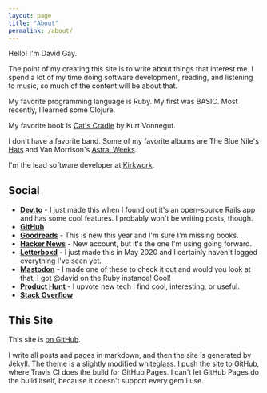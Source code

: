 ```yaml
---
layout: page
title: "About"
permalink: /about/
---
```


Hello! I'm David Gay.

The point of my creating this site is to write about things that interest me.
I spend a lot of my time doing software development, reading, and listening
to music, so much of the content will be about that.

My favorite programming language is Ruby. My first was BASIC. Most recently,
I learned some Clojure.

My favorite book is [Cat's
Cradle](https://www.goodreads.com/book/show/135479.Cat_s_Cradle) by Kurt
Vonnegut.

I don't have a favorite band. Some of my favorite albums are The Blue Nile's
[Hats](https://en.wikipedia.org/wiki/Hats_(album)) and Van Morrison's
[Astral Weeks](https://en.wikipedia.org/wiki/Astral_Weeks).

I'm the lead software developer at [Kirkwork](https://kirkworkllc.com).

## Social

- **[Dev.to](https://dev.to/davidgay)** - I just made this when I found out
  it's an open-source Rails app and has some cool features. I probably won't
  be writing posts, though.
- **[GitHub](https://github.com/dtgay)**
- **[Goodreads](https://www.goodreads.com/davidgay)** - This is new this year
  and I'm sure I'm missing books.
- **[Hacker News](https://news.ycombinator.com/user?id=dtgay)** - New account,
  but it's the one I'm using going forward.
- **[Letterboxd](https://letterboxd.com/davidgay/)** - I just made this in May
  2020 and I certainly haven't logged everything I've seen yet.
- **[Mastodon](https://ruby.social/@david)** - I made one of these to check it
  out and would you look at that, I got @david on the Ruby instance! Cool!
- **[Product Hunt](https://www.producthunt.com/@davidgay)** - I upvote new tech
  I find cool, interesting, or useful.
- **[Stack Overflow](https://stackoverflow.com/users/1196465/david-gay?tab=profile)**

## This Site

This site is [on GitHub](https://github.com/dtgay/davidgay.org).

I write all posts and pages in markdown, and then the site is generated by
[Jekyll](https://jekyllrb.com/). The theme is a slightly modified
[whiteglass](https://github.com/yous/whiteglass). I push the site to GitHub,
where Travis CI does the build for GitHub Pages. I can't let GitHub Pages do
the build itself, because it doesn't support every gem I use. 
